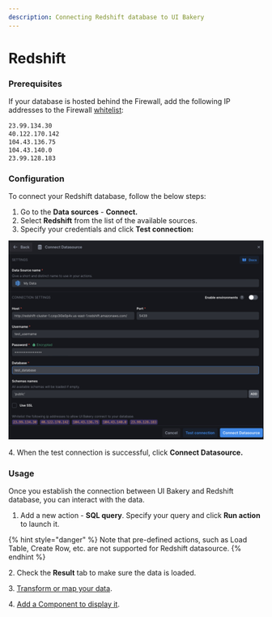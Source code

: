 ```yaml
---
description: Connecting Redshift database to UI Bakery
---
```


# Redshift

### **Prerequisites**

If your database is hosted behind the Firewall, add the following IP addresses to the Firewall [whitelist](https://docs.uibakery.io/data-sources/data-sources#whitelisting-ips):

```
23.99.134.30
40.122.170.142
104.43.136.75
104.43.140.0
23.99.128.183
```

### Configuration

To connect your Redshift database, follow the below steps:

1. Go to the **Data sources** - **Connect.**
2. Select **Redshift** from the list of the available sources.
3. &#x20;Specify your credentials and click **Test connection:**

![](<../../.gitbook/assets/Screenshot 2022-06-10 at 16.11.51.png>)

4\. When the test connection is successful, click **Connect Datasource.**

### Usage

Once you establish the connection between UI Bakery and Redshift database, you can interact with the data.

1. Add a new action - **SQL query**. Specify your query and click **Run action** to launch it.

{% hint style="danger" %}
Note that pre-defined actions, such as Load Table, Create Row, etc. are not supported for Redshift datasource.
{% endhint %}

2\. Check the **Result** tab to make sure the data is loaded.

3\. ​[Transform or map your data](https://docs.uibakery.io/basics/mapping-and-transforming-data#transforming-any-previous-step-result).

4\. ​[Add a Component to display it](https://docs.uibakery.io/basics/working-with-components#connecting-to-data).
